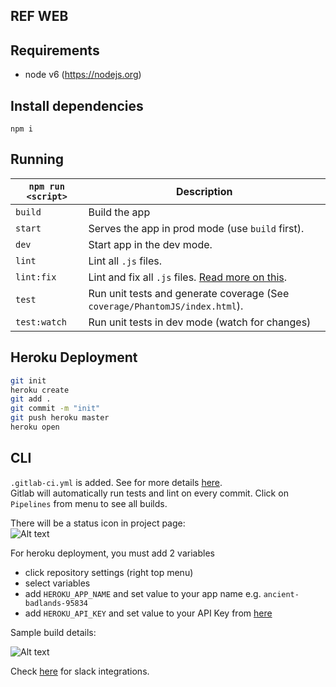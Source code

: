 ## REF WEB

## Requirements
* node v6 (https://nodejs.org)

## Install dependencies
`npm i`

## Running

|`npm run <script>`|Description|
|------------------|-----------|
|`build`|Build the app|
|`start`|Serves the app in prod mode (use `build` first).|
|`dev`|Start app in the dev mode.|
|`lint`|Lint all `.js` files.|
|`lint:fix`|Lint and fix all `.js` files. [Read more on this](http://eslint.org/docs/user-guide/command-line-interface.html#fix).|
|`test`|Run unit tests and generate coverage (See `coverage/PhantomJS/index.html`).|
|`test:watch`|Run unit tests in dev mode (watch for changes)|

## Heroku Deployment
```bash
git init
heroku create
git add . 
git commit -m "init"
git push heroku master
heroku open
```

## CLI
`.gitlab-ci.yml` is added. See for more details [here](https://about.gitlab.com/gitlab-ci/).   
Gitlab will automatically run tests and lint on every commit. Click on `Pipelines` from menu to see all builds.  

There will be a status icon in project page:  
![Alt text](https://monosnap.com/file/ne3GSA25CuEuSw1VFiJD3u6Dp1iydM.png)
 
For heroku deployment, you must add 2 variables
- click repository settings (right top menu)
- select variables
- add `HEROKU_APP_NAME` and set value to your app name e.g. `ancient-badlands-95834`
- add `HEROKU_API_KEY` and set value to your API Key from [here](https://dashboard.heroku.com/account)  

Sample build details:

![Alt text](https://monosnap.com/file/XZx92wXY5rw703d0KUXXGNbz1usGog.png)  

Check [here](https://gitlab.com/gitlab-org/gitlab-ce/blob/master/doc/project_services/slack.md) for slack integrations.  